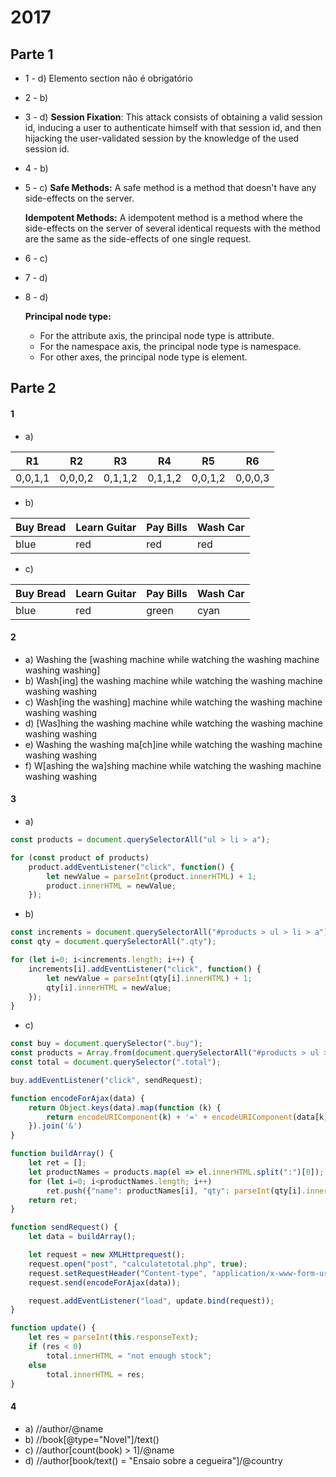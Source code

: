 # 2017

## Parte 1

- 1 - d) 
  Elemento section não é obrigatório
- 2 - b) 
- 3 - d)
  **Session Fixation**:
  This attack consists of obtaining a valid session id, inducing a user to authenticate himself with that session id, and then hijacking the user-validated session by the knowledge of the used session id.
- 4 - b)
- 5 - c)
  **Safe Methods:**
  A safe method is a method that doesn't have any side-effects on the server.

  **Idempotent Methods:**
  A idempotent method is a method where the side-effects on the server of several identical requests with the method are the same as the side-effects of one single request.
- 6 - c)
- 7 - d)
- 8 - d)

  **Principal node type:**
  - For the attribute axis, the principal node type is attribute.
  - For the namespace axis, the principal node type is namespace.
  - For other axes, the principal node type is element.

## Parte 2

#### 1
- a)

|R1 | R2 | R3 | R4 | R5 | R6|
|---|----|----|----|----|---|
|0,0,1,1|0,0,0,2|0,1,1,2|0,1,1,2|0,0,1,2|0,0,0,3|

- b)

Buy Bread | Learn Guitar| Pay Bills| Wash Car|
|--|--|--|--|
|blue|red|red|red|

- c)

Buy Bread | Learn Guitar| Pay Bills| Wash Car|
|--|--|--|--|
|blue|red|green|cyan|

#### 2

- a) Washing the [washing machine while watching the washing machine washing washing]
- b) Wash[ing] the washing machine while watching the washing machine washing washing
- c) Wash[ing the washing] machine while watching the washing machine washing washing
- d) [Was]hing the washing machine while watching the washing machine washing washing
- e) Washing the washing ma[ch]ine while watching the washing machine washing washing
- f) W[ashing the wa]shing machine while watching the washing machine washing washing

#### 3

- a)
```javascript
const products = document.querySelectorAll("ul > li > a");

for (const product of products)
    product.addEventListener("click", function() {
        let newValue = parseInt(product.innerHTML) + 1;
        product.innerHTML = newValue;
    });
```

- b)
```javascript
const increments = document.querySelectorAll("#products > ul > li > a");
const qty = document.querySelectorAll(".qty");

for (let i=0; i<increments.length; i++) {
    increments[i].addEventListener("click", function() {
        let newValue = parseInt(qty[i].innerHTML) + 1;
        qty[i].innerHTML = newValue;
    });
}
```

- c)
```javascript
const buy = document.querySelector(".buy");
const products = Array.from(document.querySelectorAll("#products > ul > li"));
const total = document.querySelector(".total");

buy.addEventListener("click", sendRequest); 

function encodeForAjax(data) {
    return Object.keys(data).map(function (k) {
        return encodeURIComponent(k) + '=' + encodeURIComponent(data[k])
    }).join('&')
}

function buildArray() {
    let ret = [];
    let productNames = products.map(el => el.innerHTML.split(":")[0]);
    for (let i=0; i<productNames.length; i++)
        ret.push({"name": productNames[i], "qty": parseInt(qty[i].innerHTML)});
    return ret;
}

function sendRequest() {
    let data = buildArray();

    let request = new XMLHttprequest();
    request.open("post", "calculatetotal.php", true);
    request.setRequestHeader("Content-type", "application/x-www-form-urlencoded");
    request.send(encodeForAjax(data));

    request.addEventListener("load", update.bind(request));
}

function update() {
    let res = parseInt(this.responseText);
    if (res < 0)
        total.innerHTML = "not enough stock";
    else
        total.innerHTML = res;
}
```

#### 4

- a) //author/@name
- b) //book[@type="Novel"]/text()
- c) //author[count(book) > 1]/@name
- d) //author[book/text() = "Ensaio sobre a cegueira"]/@country